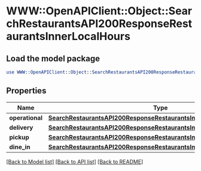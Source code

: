 # WWW::OpenAPIClient::Object::SearchRestaurantsAPI200ResponseRestaurantsInnerLocalHours

## Load the model package
```perl
use WWW::OpenAPIClient::Object::SearchRestaurantsAPI200ResponseRestaurantsInnerLocalHours;
```

## Properties
Name | Type | Description | Notes
------------ | ------------- | ------------- | -------------
**operational** | [**SearchRestaurantsAPI200ResponseRestaurantsInnerLocalHoursOperational**](SearchRestaurantsAPI200ResponseRestaurantsInnerLocalHoursOperational.md) |  | [optional] 
**delivery** | [**SearchRestaurantsAPI200ResponseRestaurantsInnerLocalHoursOperational**](SearchRestaurantsAPI200ResponseRestaurantsInnerLocalHoursOperational.md) |  | [optional] 
**pickup** | [**SearchRestaurantsAPI200ResponseRestaurantsInnerLocalHoursOperational**](SearchRestaurantsAPI200ResponseRestaurantsInnerLocalHoursOperational.md) |  | [optional] 
**dine_in** | [**SearchRestaurantsAPI200ResponseRestaurantsInnerLocalHoursOperational**](SearchRestaurantsAPI200ResponseRestaurantsInnerLocalHoursOperational.md) |  | [optional] 

[[Back to Model list]](../README.md#documentation-for-models) [[Back to API list]](../README.md#documentation-for-api-endpoints) [[Back to README]](../README.md)


